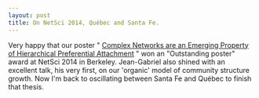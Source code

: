 ```yaml
---
layout: post
title: On NetSci 2014, Québec and Santa Fe.
---
```


Very happy that our poster "
<a href="http://www.dynamica.phy.ulaval.ca/fileadmin/posters/netsci2014_poster_lhd.pdf" target="_blank" rel="nofollow">Complex Networks are an Emerging Property of Hierarchical Preferential Attachment</a>
" won an "Outstanding poster" award at NetSci 2014 in Berkeley. Jean-Gabriel also shined with an excellent talk, his very first, on our 'organic' model of community structure growth. Now I'm back to oscillating between Santa Fe and Québec to finish that thesis.
<br>





